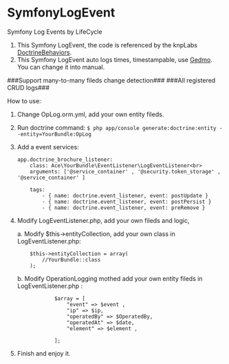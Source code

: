 # SymfonyLogEvent
Symfony Log Events by LifeCycle

1. This Symfony LogEvent, the code is referenced by the knpLabs <a href="https://github.com/KnpLabs/DoctrineBehaviors">DoctrineBehaviors</a>.
2. This Symfony LogEvent auto logs times, timestampable, use <a href="http://symfony.com/doc/current/doctrine/common_extensions.html">Gedmo</a>. You can change it into manual.

###Support many-to-many fileds change detection###
###All registered CRUD logs###

How to use:

1. Change OpLog.orm.yml, add your own entity fileds.

2. Run doctrine command: 
	```$ php app/console generate:doctrine:entity --entity=YourBundle:OpLog```

3. Add a event services:
	```
	app.doctrine_brochure_listener:
		class: Ace\YourBundle\EventListener\LogEventListener<br>
		arguments: ['@service_container' , '@security.token_storage' , '@service_container' ]

		tags:
		    - { name: doctrine.event_listener, event: postUpdate }
		    - { name: doctrine.event_listener, event: postPersist }
		    - { name: doctrine.event_listener, event: preRemove }
	```

4. Modify LogEventListener.php, add your own fileds and logic,

	a. Modify $this->entityCollection, add your own class in LogEventListener.php:
	```
		$this->entityCollection = array(
		    //YourBundle::class
		);
	```
	b. Modify OperationLogging mothed add your own entity fileds in LogEventListener.php :<br>
	```
			    $array = [
					"event" => $event ,
					"ip" => $ip,
					"operatedBy" => $OperatedBy,
					"operatedAt" => $date,
					"element" => $element ,

			    ];
	```

5. Finish and enjoy it.
